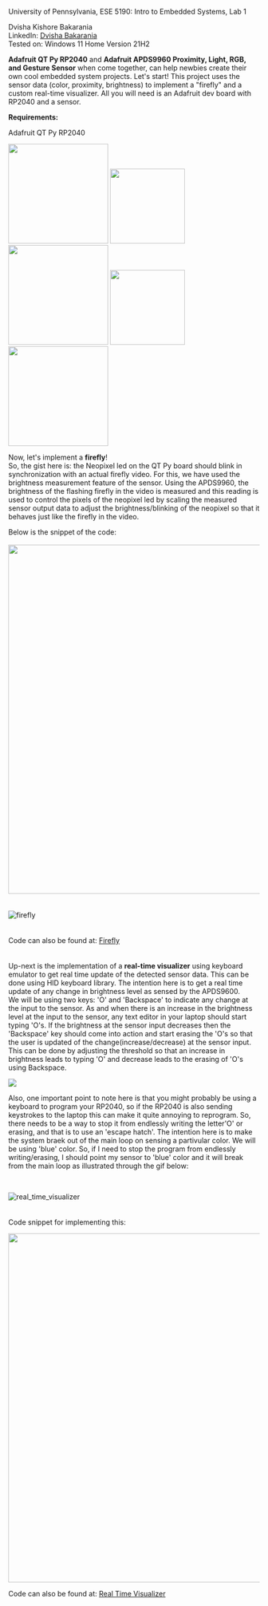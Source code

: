 University of Pennsylvania, ESE 5190: Intro to Embedded Systems, Lab 1
 
 Dvisha Kishore Bakarania
 <br />
 LinkedIn: [Dvisha Bakarania](https://www.linkedin.com/in/dvisha-bakarania-9370b2146?lipi=urn%3Ali%3Apage%3Ad_flagship3_profile_view_base_contact_details%3BNtJBfZpDTEKluhukjP7uqg%3D%3D) 
 <br />
 Tested on: Windows 11 Home Version 21H2

**Adafruit QT Py RP2040** and **Adafruit APDS9960 Proximity, Light, RGB, and Gesture Sensor** when come together, can help newbies create their own cool embedded system projects. Let's start! This project uses the sensor data (color, proximity, brightness) to implement a "firefly" and a custom real-time visualizer. All you will need is an Adafruit dev board with RP2040 and a sensor.

**Requirements:**

Adafruit QT Py RP2040

<img src="https://circuitpython.org/assets/images/boards/large/adafruit_qtpy_rp2040.jpg" width="200" height="200"> <img src="https://upload.wikimedia.org/wikipedia/commons/thumb/9/9e/Plus_symbol.svg/1200px-Plus_symbol.svg.png" width="150" heigth="150"> <img src="https://cdn-shop.adafruit.com/970x728/3595-04.jpg" width="200" height="200"> <img src="https://upload.wikimedia.org/wikipedia/commons/thumb/9/9e/Plus_symbol.svg/1200px-Plus_symbol.svg.png" width="150" heigth="150"> <img src="https://cdn1-shop.mikroe.com/img/product/wire-jumpers-female-to-female-15cm-10pcs/wire-jumpers-female-to-female-15cm-10pcs-thickbox_default-12x.jpg" width="200" heigth="200">

Now, let's implement a **firefly**!
<br />
So, the gist here is: the Neopixel led on the QT Py board should blink in synchronization with an actual firefly video. For this, we have used the brightness measurement feature of the sensor. Using the APDS9960, the brightness of the flashing firefly in the video is measured and this reading is used to control the pixels of the neopixel led by scaling the measured sensor output data to adjust the brightness/blinking of the neopixel so that it behaves just like the firefly in the video.

Below is the snippet of the code:
<br />
<br />
<img src="https://user-images.githubusercontent.com/114099174/192073633-bc447baf-d8e6-4d60-b762-73fb8102b8e6.png" width="700" height="700">
<br />
<br />
<br />
![firefly](https://user-images.githubusercontent.com/114099174/192074256-795b89fb-5ea0-4ec2-806f-01ca170b0bf9.gif)
<br />
<br />
<br />
Code can also be found at: [Firefly](https://github.com/dvishab/ese5190-2022-lab1-firefly/blob/3a8a65675cf863e95c0b865e0bfb4c73537ea037/Firefly.py)
<br />
<br />
<br />
Up-next is the implementation of a **real-time visualizer** using keyboard emulator to get real time update of the detected sensor data. This can be done using HID keyboard library. The intention here is to get a real time update of any change in brightness level as sensed by the APDS9600. 
<br />
We will be using two keys: 'O' and 'Backspace' to indicate any change at the input to the sensor. As and when there is an increase in the brightness level at the input to the sensor, any text editor in your laptop should start typing 'O's. If the brightness at the sensor input decreases then the 'Backspace' key should come into action and start erasing the 'O's so that the user is updated of the change(increase/decrease) at the sensor input. This can be done by adjusting the threshold so that an increase in brightness leads to typing 'O' and decrease leads to the erasing of 'O's using Backspace.

<img src="https://user-images.githubusercontent.com/114099174/192075855-50a8592a-ec6e-4c09-8542-c984ea2ff543.png">

Also, one important point to note here is that you might probably be using a keyboard to program your RP2040, so if the RP2040 is also sending keystrokes to the 
laptop this can make it quite annoying to reprogram. So, there needs to be a way to stop it from endlessly writing the letter'O' or erasing, and that is to use an 'escape hatch'. The intention here is to make the system braek out of the main loop on sensing a partivular color. We will be using 'blue' color. So, if I need to stop the program from endlessly writing/erasing, I should point my sensor to 'blue' color and it will break from the main loop as illustrated through the gif below:

<br />

![real_time_visualizer](https://user-images.githubusercontent.com/114099174/192076211-7a4b6884-7763-4f30-9867-19a6dc39a080.gif)
<br />
<br />
<br />
Code snippet for implementing this:

<img src="https://user-images.githubusercontent.com/114099174/192076806-79e80ac4-b325-462f-bedb-3dae83aab45d.png" width="700" height="700">

Code can also be found at: [Real Time Visualizer](https://github.com/dvishab/ese5190-2022-lab1-firefly/blob/c1ee2a235d8a2e01a7725ff37c65071b9b8b2d7a/Real_Time_Visualizer.py)



